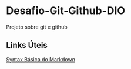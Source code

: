 # Desafio-Git-Github-DIO
Projeto sobre git e github 

## Links Úteis 
[Syntax Básica do Markdown](https://markdown.net.br/sintaxe-basica/)
